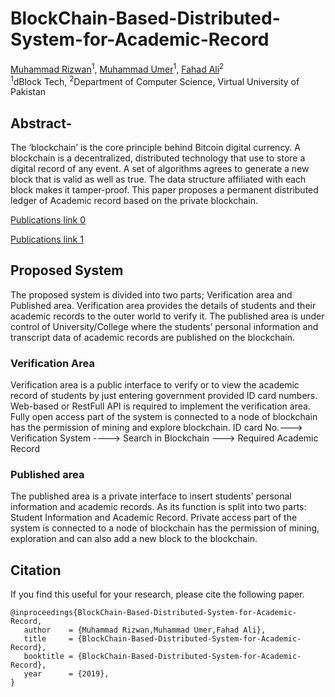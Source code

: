 # BlockChain-Based-Distributed-System-for-Academic-Record
[Muhammad Rizwan](https://rizwan3d.com/)<sup>1</sup>, [Muhammad Umer](https://www.facebook.com/its.Umer)<sup>1</sup>, [Fahad Ali](https://www.facebook.com/fahadalidarwin)<sup>2</sup>  
 <sup>1</sup>dBlock Tech, <sup>2</sup>Department of Computer Science, Virtual University of Pakistan

## Abstract- 
The ‘blockchain’ is the core principle behind Bitcoin digital currency. A blockchain is a decentralized, distributed technology that use to store a digital record of any event. A set of algorithms agrees to generate a new block that is valid as well as true. The data structure affiliated with each block makes it tamper-proof. This paper proposes a permanent distributed ledger of Academic record based on the private blockchain.

[Publications link 0](https://www.researchgate.net/publication/336170563_BlockChain_Based_Distributed_System_for_Academic_Record)

[Publications link 1](http://dblock.website/publications/BlockChain%20Based%20Distributed%20System%20for%20Academic%20Record.pdf)

## Proposed System
The proposed system is divided into two parts; Verification area and Published area. Verification area provides the details of students and their academic records to the outer world to verify it. The published area is under control of University/College where the students’ personal information and transcript data of academic records are published on the blockchain.
 
### Verification Area
Verification area is a public interface to verify or to view the academic record of students by just entering government provided ID card numbers. Web-based or RestFull API is required to implement the verification area. Fully open access part of the system is connected to a node of blockchain has the permission of mining and explore blockchain.
ID card No.---> Verification System ----> Search in Blockchain ---> Required Academic Record
### Published area
The published area is a private interface to insert students’ personal information and academic records. As its function is split into two parts: Student Information and Academic Record. Private access part of the system is connected to a node of blockchain has the permission of mining, exploration and can also add a new block to the blockchain.

## Citation

If you find this useful for your research, please cite the following paper.

```
@inproceedings{BlockChain-Based-Distributed-System-for-Academic-Record,
   author    = {Muhammad Rizwan,Muhammad Umer,Fahad Ali},
   title     = {BlockChain-Based-Distributed-System-for-Academic-Record},
   booktitle = {BlockChain-Based-Distributed-System-for-Academic-Record},   
   year      = {2019},
}
```

